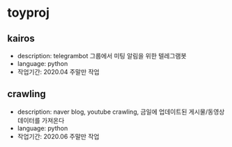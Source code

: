 # toyproj
## kairos
* description:
telegrambot
그룹에서 미팅 알림을 위한 텔레그램봇
* language: python
* 작업기간: 2020.04 주말만 작업

## crawling
* description: naver blog, youtube crawling, 금일에 업데이트된 게시물/동영상 데이터를 가져온다
* language: python
* 작업기간: 2020.06 주말만 작업
